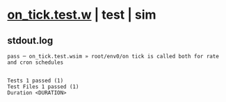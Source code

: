 # [on_tick.test.w](../../../../../../examples/tests/sdk_tests/schedule/on_tick.test.w) | test | sim

## stdout.log
```log
pass ─ on_tick.test.wsim » root/env0/on tick is called both for rate and cron schedules
 
 
Tests 1 passed (1)
Test Files 1 passed (1)
Duration <DURATION>
```


